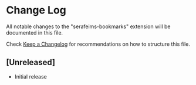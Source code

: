 # Change Log

All notable changes to the "serafeims-bookmarks" extension will be documented in this file.

Check [Keep a Changelog](http://keepachangelog.com/) for recommendations on how to structure this file.

## [Unreleased]

- Initial release